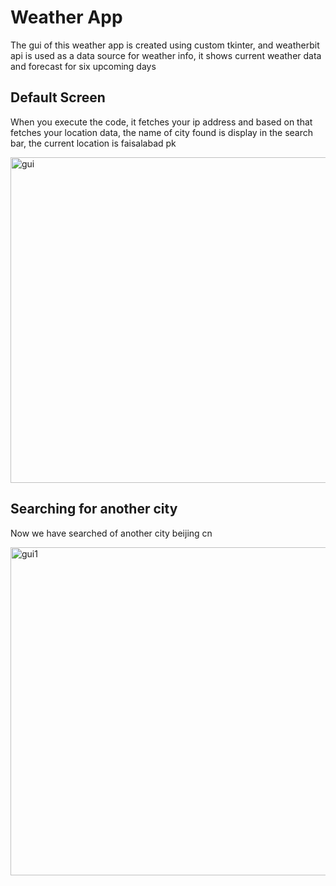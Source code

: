 # Weather App
The gui of this weather app is created using custom tkinter, and weatherbit api is used as a data source for weather info, it shows current weather data and forecast for six upcoming days

## Default Screen
When you execute the code, it fetches your ip address and based on that fetches your location data, the name of city found is display in the search bar, the current location is faisalabad pk

<img width="521" alt="gui" src="https://github.com/slightpreference/Weather-App/assets/117043200/b40b448c-ba4f-434d-8a78-da80677894a4">

## Searching for another city
Now we have searched of another city beijing cn

<img width="525" alt="gui1" src="https://github.com/slightpreference/Weather-App/assets/117043200/91d1ebe7-721a-4fa8-ac2a-65aea216c3e9">


